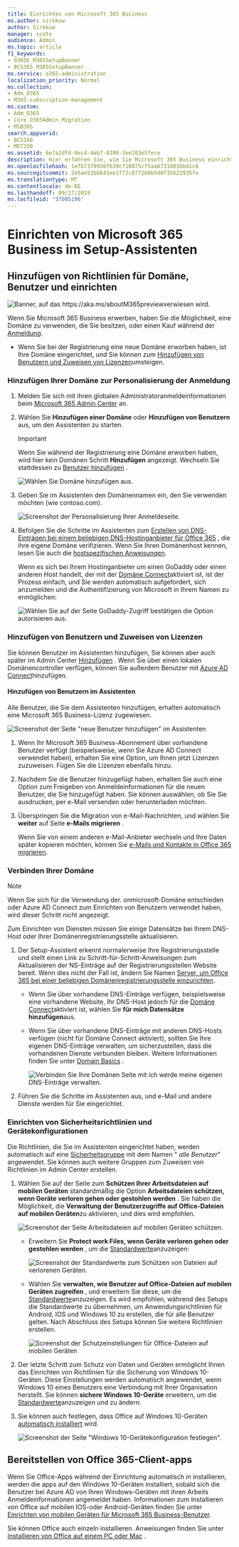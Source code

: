 ```yaml
---
title: Einrichten von Microsoft 365 Business
ms.author: sirkkuw
author: Sirkkuw
manager: scotv
audience: Admin
ms.topic: article
f1_keywords:
- O365E_M365SetupBanner
- BCS365_M365SetupBanner
ms.service: o365-administration
localization_priority: Normal
ms.collection:
- Adm_O365
- M365-subscription-management
ms.custom:
- Adm_O365
- Core_O365Admin_Migration
- MSB365
search.appverid:
- BCS160
- MET150
ms.assetid: 6e7a2dfd-8ec4-4eb7-8390-3ee103e5fece
description: Hier erfahren Sie, wie Sie Microsoft 365 Business einrichten.
ms.openlocfilehash: 1efb7379930f639cf10875cf5aa6731001bb41c8
ms.sourcegitcommit: 2e5ae52bb641ee1f72c077260b5d0f35622935fe
ms.translationtype: MT
ms.contentlocale: de-DE
ms.lasthandoff: 09/17/2019
ms.locfileid: "37005196"
---
```

# <a name="set-up-microsoft-365-business-in-the-setup-wizard"></a>Einrichten von Microsoft 365 Business im Setup-Assistenten

## <a name="add-your-domain-users-and-set-up-policies"></a>Hinzufügen von Richtlinien für Domäne, Benutzer und einrichten

![Banner, auf das https://aka.ms/aboutM365previewverwiesen wird.](media/m365admincenterchanging.png)

Wenn Sie Microsoft 365 Business erwerben, haben Sie die Möglichkeit, eine Domäne zu verwenden, die Sie besitzen, oder einen Kauf während der [Anmeldung](sign-up.md).

- Wenn Sie bei der Registrierung eine neue Domäne erworben haben, ist Ihre Domäne eingerichtet, und Sie können zum [Hinzufügen von Benutzern und Zuweisen von Lizenzen](#add-users-and-assign-licenses)umsteigen.

### <a name="add-your-domain-to-personalize-sign-in"></a>Hinzufügen Ihrer Domäne zur Personalisierung der Anmeldung

1. Melden Sie sich mit ihren globalen Administratoranmeldeinformationen beim [Microsoft 365 Admin Center](https://admin.microsoft.com) an. 

2. Wählen Sie **Hinzufügen einer Domäne** oder **Hinzufügen von Benutzern** aus, um den Assistenten zu starten.
    > [!IMPORTANT]
    > Wenn Sie während der Registrierung eine Domäne erworben haben, wird hier kein Domänen Schritt **Hinzufügen** angezeigt. Wechseln Sie stattdessen zu [Benutzer hinzufügen](#add-users-and-assign-licenses) .

    ![Wählen Sie Domäne hinzufügen aus.](media/addadomainadmincenter.png)
    
3. Geben Sie im Assistenten den Domänennamen ein, den Sie verwenden möchten (wie contoso.com).


    ![Screenshot der Personalisierung Ihrer Anmeldeseite.](media/personalizesignin.png)

    
4. Befolgen Sie die Schritte im Assistenten zum [Erstellen von DNS-Einträgen bei einem beliebigen DNS-Hostinganbieter für Office 365](https://docs.microsoft.com/office365/admin/get-help-with-domains/create-dns-records-at-any-dns-hosting-provider) , die ihre eigene Domäne verifizieren. Wenn Sie Ihren Domänenhost kennen, lesen Sie auch die [hostspezifischen Anweisungen](https://docs.microsoft.com/office365/admin/get-help-with-domains/set-up-your-domain-host-specific-instructions).

    Wenn es sich bei Ihrem Hostinganbieter um einen GoDaddy oder einen anderen Host handelt, der mit der [Domäne Connect](https://docs.microsoft.com/office365/admin/get-help-with-domains/domain-connect)aktiviert ist, ist der Prozess einfach, und Sie werden automatisch aufgefordert, sich anzumelden und die Authentifizierung von Microsoft in Ihrem Namen zu ermöglichen:

    ![Wählen Sie auf der Seite GoDaddy-Zugriff bestätigen die Option autorisieren aus.](media/godaddyauth.png)

### <a name="add-users-and-assign-licenses"></a>Hinzufügen von Benutzern und Zuweisen von Lizenzen

Sie können Benutzer im Assistenten hinzufügen, Sie können aber auch später im Admin Center [Hinzufügen](add-users-m365b.md) . Wenn Sie über einen lokalen Domänencontroller verfügen, können Sie außerdem Benutzer mit [Azure AD Connect](https://docs.microsoft.com/azure/active-directory/hybrid/how-to-connect-install-express)hinzufügen.

#### <a name="add-users-in-the-wizard"></a>Hinzufügen von Benutzern im Assistenten

Alle Benutzer, die Sie dem Assistenten hinzufügen, erhalten automatisch eine Microsoft 365 Business-Lizenz zugewiesen.

![Screenshot der Seite "neue Benutzer hinzufügen" im Assistenten](media/addnewuserspage.png)

1. Wenn Ihr Microsoft 365 Business-Abonnement über vorhandene Benutzer verfügt (beispielsweise, wenn Sie Azure AD Connect verwendet haben), erhalten Sie eine Option, um Ihnen jetzt Lizenzen zuzuweisen. Fügen Sie die Lizenzen ebenfalls hinzu.

3. Nachdem Sie die Benutzer hinzugefügt haben, erhalten Sie auch eine Option zum Freigeben von Anmeldeinformationen für die neuen Benutzer, die Sie hinzugefügt haben. Sie können auswählen, ob Sie Sie ausdrucken, per e-Mail versenden oder herunterladen möchten.

4. Überspringen Sie die Migration von e-Mail-Nachrichten, und wählen Sie **weiter** auf Seite **e-Mails migrieren** . 

    Wenn Sie von einem anderen e-Mail-Anbieter wechseln und Ihre Daten später kopieren möchten, können Sie [e-Mails und Kontakte in Office 365 migrieren](https://support.office.com/article/a3e3bddb-582e-4133-8670-e61b9f58627e).


### <a name="connect-your-domain"></a>Verbinden Ihrer Domäne

> [!NOTE]
> Wenn Sie sich für die Verwendung der. onmicrosoft-Domäne entschieden oder Azure AD Connect zum Einrichten von Benutzern verwendet haben, wird dieser Schritt nicht angezeigt.
  
Zum Einrichten von Diensten müssen Sie einige Datensätze bei Ihrem DNS-Host oder Ihrer Domänenregistrierungsstelle aktualisieren.
  
1. Der Setup-Assistent erkennt normalerweise Ihre Registrierungsstelle und stellt einen Link zu Schritt-für-Schritt-Anweisungen zum Aktualisieren der NS-Einträge auf der Registrierungsstellen Website bereit. Wenn dies nicht der Fall ist, ändern Sie Namen [Server, um Office 365 bei einer beliebigen Domänenregistrierungsstelle einzurichten](https://support.office.com/article/a8b487a9-2a45-4581-9dc4-5d28a47010a2). 

    - Wenn Sie über vorhandene DNS-Einträge verfügen, beispielsweise eine vorhandene Website, Ihr DNS-Host jedoch für die [Domäne Connect](https://docs.microsoft.com/office365/admin/get-help-with-domains/domain-connect)aktiviert ist, wählen Sie **für mich Datensätze hinzufügen**aus. 
    - Wenn Sie über vorhandene DNS-Einträge mit anderen DNS-Hosts verfügen (nicht für Domäne Connect aktiviert), sollten Sie Ihre eigenen DNS-Einträge verwalten, um sicherzustellen, dass die vorhandenen Dienste verbunden bleiben. Weitere Informationen finden Sie unter [Domain Basics](https://docs.microsoft.com/office365/admin/get-help-with-domains/dns-basics) .

        ![Verbinden Sie Ihre Domänen Seite mit ich werde meine eigenen DNS-Einträge verwalten.](media/connectyourdomainpage.png)

2. Führen Sie die Schritte im Assistenten aus, und e-Mail und andere Dienste werden für Sie eingerichtet.

### <a name="set-up-security-policies-and-device-configurations"></a>Einrichten von Sicherheitsrichtlinien und Gerätekonfigurationen 

Die Richtlinien, die Sie im Assistenten eingerichtet haben, werden automatisch auf eine [Sicherheitsgruppe](https://docs.microsoft.com/office365/admin/create-groups/compare-groups#security-groups) mit dem Namen " *alle Benutzer*" angewendet. Sie können auch weitere Gruppen zum Zuweisen von Richtlinien im Admin Center erstellen.

1. Wählen Sie auf der Seite zum **Schützen Ihrer Arbeitsdateien auf mobilen Geräten** standardmäßig die Option **Arbeitsdateien schützen, wenn Geräte verloren gehen oder gestohlen werden** . Sie haben die Möglichkeit, die **Verwaltung der Benutzerzugriffe auf Office-Dateien auf mobilen Geräten**zu aktivieren, und dies wird empfohlen.

    ![Screenshot der Seite Arbeitsdateien auf mobilen Geräten schützen.](media/protectworkfilesondevices.png)

     - Erweitern Sie **Protect work Files, wenn Geräte verloren gehen oder gestohlen werden** , um die [Standardwerte](protect-work-files-on-lost-or-stolen-device.md)anzuzeigen:

        ![Screenshot der Standardwerte zum Schützen von Dateien auf verlorenen Geräten.](media/protectworkfilesondevicesdefault.png)

    - Wählen Sie **verwalten, wie Benutzer auf Office-Dateien auf mobilen Geräten zugreifen** , und erweitern Sie diese, um die [Standardwerte](manage-user-access-on-mobile-devices.md)anzuzeigen. Es wird empfohlen, während des Setups die Standardwerte zu übernehmen, um Anwendungsrichtlinien für Android, IOS und Windows 10 zu erstellen, die für alle Benutzer gelten. Nach Abschluss des Setups können Sie weitere Richtlinien erstellen.

        ![Screenshot der Schutzeinstellungen für Office-Dateien auf mobilen Geräten](media/useraccessonmobile.png)

2. Der letzte Schritt zum Schutz von Daten und Geräten ermöglicht Ihnen das Einrichten von Richtlinien für die Sicherung von Windows 10-Geräten. Diese Einstellungen werden automatisch angewendet, wenn Windows 10 eines Benutzers eine Verbindung mit Ihrer Organisation herstellt. Sie können **sichere Windows 10-Geräte** erweitern, um die [Standardwerte](secure-windows-10-devices.md)anzuzeigen und zu ändern.
3. Sie können auch festlegen, dass Office auf Windows 10-Geräten [automatisch installiert](install-office-on-windows-10-during-setup.md) wird.

    ![Screenshot der Seite "Windows 10-Gerätekonfiguration festlegen".](media/setwin10config.png)



## <a name="deploy-office-365-client-apps"></a>Bereitstellen von Office 365-Client-apps

Wenn Sie Office-Apps während der Einrichtung automatisch in installieren, werden die apps auf den Windows 10-Geräten installiert, sobald sich die Benutzer bei Azure AD von Ihren Windows-Geräten mit ihren Arbeits Anmeldeinformationen angemeldet haben.
Informationen zum Installieren von Office auf mobilen IOS-oder Android-Geräten finden Sie unter [Einrichten von mobilen Geräten für Microsoft 365 Business-Benutzer](set-up-mobile-devices.md).

Sie können Office auch einzeln installieren. Anweisungen finden Sie unter [Installieren von Office auf einem PC oder Mac](https://support.office.com/article/4414eaaf-0478-48be-9c42-23adc4716658) .
